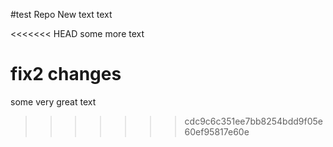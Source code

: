 #test Repo
New text
text

<<<<<<< HEAD
some more text

fix2 changes
=======
some very great text
>>>>>>> cdc9c6c351ee7bb8254bdd9f05e60ef95817e60e
